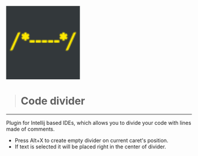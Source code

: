 <img src="resources/META-INF/pluginIcon.svg" alt="plugin-logo" style="width:200px; align: center;"/>

> # Code divider

---

Plugin for Intellij based IDEs, which allows you to divide your code with lines made of comments.

- Press Alt+X to create empty divider on current caret's position.
- If text is selected it will be placed right in the center of divider.
